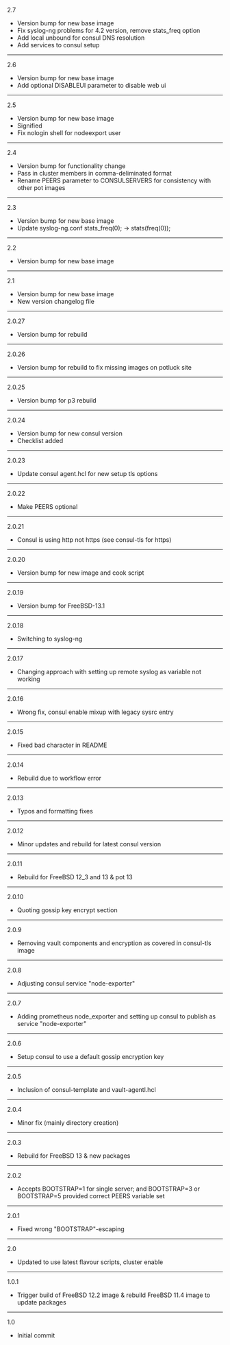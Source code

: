 2.7

* Version bump for new base image
* Fix syslog-ng problems for 4.2 version, remove stats_freq option
* Add local unbound for consul DNS resolution
* Add services to consul setup

---

2.6

* Version bump for new base image
* Add optional DISABLEUI parameter to disable web ui

---

2.5

* Version bump for new base image
* Signified
* Fix nologin shell for nodeexport user

---

2.4

* Version bump for functionality change
* Pass in cluster members in comma-deliminated format
* Rename PEERS parameter to CONSULSERVERS for consistency with other pot images

---

2.3

* Version bump for new base image
* Update syslog-ng.conf stats_freq(0); -> stats(freq(0));

---

2.2

* Version bump for new base image

---

2.1

* Version bump for new base image
* New version changelog file

---

2.0.27

* Version bump for rebuild

---

2.0.26

* Version bump for rebuild to fix missing images on potluck site

---

2.0.25

* Version bump for p3 rebuild

---

2.0.24

* Version bump for new consul version
* Checklist added

---

2.0.23

* Update consul agent.hcl for new setup tls options

---

2.0.22

* Make PEERS optional

---

2.0.21

* Consul is using http not https (see consul-tls for https)

---

2.0.20

* Version bump for new image and cook script

---

2.0.19

* Version bump for FreeBSD-13.1

---

2.0.18

* Switching to syslog-ng

---

2.0.17

* Changing approach with setting up remote syslog as variable not working

---

2.0.16

* Wrong fix, consul enable mixup with legacy sysrc entry

---

2.0.15

* Fixed bad character in README

---

2.0.14

* Rebuild due to workflow error

---

2.0.13

* Typos and formatting fixes

---

2.0.12

* Minor updates and rebuild for latest consul version

---

2.0.11

* Rebuild for FreeBSD 12_3 and 13 & pot 13

---

2.0.10

* Quoting gossip key encrypt section

---

2.0.9

* Removing vault components and encryption as covered in consul-tls image

---

2.0.8

* Adjusting consul service "node-exporter"

---

2.0.7

* Adding prometheus node_exporter and setting up consul to publish as service "node-exporter"

---

2.0.6

* Setup consul to use a default gossip encryption key

---

2.0.5

* Inclusion of consul-template and vault-agentl.hcl

---

2.0.4

* Minor fix (mainly directory creation)

---

2.0.3

* Rebuild for FreeBSD 13 & new packages

---

2.0.2

* Accepts BOOTSTRAP=1 for single server; and BOOTSTRAP=3 or BOOTSTRAP=5 provided correct PEERS variable set

---

2.0.1

* Fixed wrong "BOOTSTRAP"-escaping

---

2.0

* Updated to use latest flavour scripts, cluster enable

---

1.0.1

* Trigger build of FreeBSD 12.2 image & rebuild FreeBSD 11.4 image to update packages

---

1.0

* Initial commit
